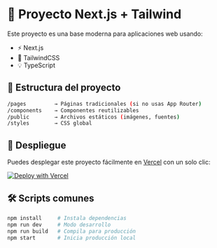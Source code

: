# 🚀 Proyecto Next.js + Tailwind

Este proyecto es una base moderna para aplicaciones web usando:

- ⚡️ Next.js
- 🎨 TailwindCSS
- 💡 TypeScript

## 📁 Estructura del proyecto

```bash
/pages         → Páginas tradicionales (si no usas App Router)
/components    → Componentes reutilizables
/public        → Archivos estáticos (imágenes, fuentes)
/styles        → CSS global
```

## 🚀 Despliegue

Puedes desplegar este proyecto fácilmente en [Vercel](https://vercel.com/) con un solo clic:

[![Deploy with Vercel](https://vercel.com/button)](https://vercel.com/import/project)

## 🛠️ Scripts comunes

```bash
npm install     # Instala dependencias
npm run dev     # Modo desarrollo
npm run build   # Compila para producción
npm start       # Inicia producción local
```
